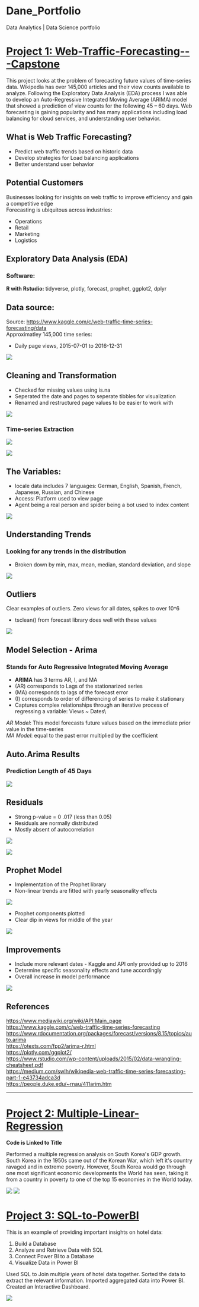 # Dane_Portfolio
Data Analytics | Data Science portfolio

# [Project 1: Web-Traffic-Forecasting---Capstone](https://github.com/DaneM2/Web-Traffic-Forecasting---Capstone)
This project looks at the problem of forecasting future values of time-series data. Wikipedia has over 145,000 articles and their view counts available to analyze. Following the Exploratory Data Analysis (EDA) process I was able to develop an Auto-Regressive Integrated Moving Average (ARIMA) model that showed a prediction of view counts for the following 45 – 60 days. Web forecasting is gaining popularity and has many applications including load balancing for cloud services, and understanding user behavior.

## What is Web Traffic Forecasting?
* Predict web traffic trends based on historic data
* Develop strategies for Load balancing applications
* Better understand user behavior

## Potential Customers
 Businesses looking for insights on web traffic to improve efficiency and gain a competitive edge\
 Forecasting is ubiquitous across industries:
 * Operations
 * Retail
 * Marketing
 * Logistics

## Exploratory Data Analysis (EDA)
### Software:
**R with Rstudio:** tidyverse, plotly, forecast, prophet, ggplot2, dplyr

## Data source:
Source: https://www.kaggle.com/c/web-traffic-time-series-forecasting/data \
Approximatley 145,000 time series:
* Daily page views, 2015-07-01 to 2016-12-31

![](images/data.PNG)

## Cleaning and Transformation
* Checked for missing values using is.na 
* Seperated the date and pages to seperate tibbles for visualization
* Renamed and restructured page values to be easier to work with

![](images/cleaned%20data.PNG)

### Time-series Extraction
![](images/Timeseries%20WIKI.png)

![](images/TImeseries%20avg%20traffic%20WIKI.png)

## The Variables:
* locale data includes 7 languages: German, English, Spanish, French, Japanese, Russian, and Chinese
* Access: Platform used to view page
* Agent being a real person and spider being a bot used to index content

![](images/Variables.png)

## Understanding Trends
### Looking for any trends in the distribution
* Broken down by min, max, mean, median, standard deviation, and slope

![](images/Trends.PNG)

## Outliers
Clear examples of outliers. Zero views for all dates, spikes to over 10^6
 * tsclean() from forecast library does well with these values

![](images/Outliers.png)

## Model Selection - Arima
### Stands for Auto Regressive Integrated Moving Average
* **ARIMA** has 3 terms AR, I, and MA
* (AR) corresponds to Lags of the stationarized series
* (MA) corresponds to lags of the forecast error
* (I) corresponds to order of differencing of series to make it stationary
* Captures complex relationships through an iterative process of regressing a variable: Views ~ Dates\

*AR Model*: This model forecasts future values based on the immediate prior value in the time-series\
*MA Model*: equal to the past error multiplied by the coefficient

## Auto.Arima Results
### Prediction Length of 45 Days

![](images/Auto_Arima.png)

## Residuals
* Strong p-value = 0 .017 (less than 0.05)
* Residuals are normally distributed
* Mostly absent of autocorrelation 

![](images/Ljung-box%20test.png)

![](images/Residuals%20for%20Arima.png)

## Prophet Model
* Implementation of the Prophet library
* Non-linear trends are fitted with yearly seasonality effects

![](images/Prophet.png)

* Prophet components plotted
* Clear dip in views for middle of the year

![](images/Prophet%202.png)

## Improvements
* Include more relevant dates - Kaggle and API only provided up to 2016 
* Determine specific seasonality effects and tune accordingly
* Overall increase in model performance

![](images/Hyperparam.png)

## References
https://www.mediawiki.org/wiki/API:Main_page \
https://www.kaggle.com/c/web-traffic-time-series-forecasting \
https://www.rdocumentation.org/packages/forecast/versions/8.15/topics/auto.arima \
https://otexts.com/fpp2/arima-r.html \
https://plotly.com/ggplot2/ \
https://www.rstudio.com/wp-content/uploads/2015/02/data-wrangling-cheatsheet.pdf \
https://medium.com/swlh/wikipedia-web-traffic-time-series-forecasting-part-1-e43734adca3d \
https://people.duke.edu/~rnau/411arim.htm

---


# [Project 2: Multiple-Linear-Regression](https://github.com/DaneM2/Multiple-Regression-Project)
**Code is Linked to Title** 

Performed a multiple regression analysis on South Korea's GDP growth. South Korea in the 1950s came out of the Korean War, which left it's country ravaged and in extreme poverty. However, South Korea would go through one most significant economic developments the World has seen, taking it from a country in poverty to one of the top 15 economies in the World today.

![](images/correlation%20matrix.png)   ![](https://github.com/DaneM2/Dane_Portfolio/blob/main/images/qqplot.png)

# [Project 3: SQL-to-PowerBI](https://github.com/DaneM2/SQL-to-Power-BI-Project)
This is an example of providing important insights on hotel data:

1. Build a Database
2. Analyze and Retrieve Data with SQL
3. Connect Power BI to a Database
4. Visualize Data in Power BI

Used SQL to Join multiple years of hotel data together. Sorted the data to extract the relevant information. Imported aggregated data into Power BI. Created an Interactive Dashboard.

![](images/Dashboard.PNG)

